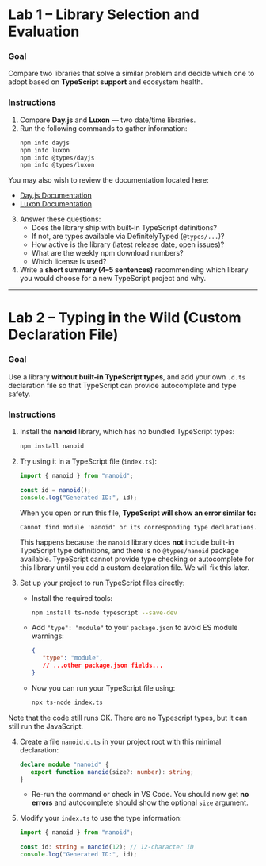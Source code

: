 # Lab 1 – Library Selection and Evaluation

### Goal  
Compare two libraries that solve a similar problem and decide which one to adopt based on **TypeScript support** and ecosystem health.  

### Instructions  
1. Compare **Day.js** and **Luxon** — two date/time libraries.  
2. Run the following commands to gather information:  
   ```bash
   npm info dayjs
   npm info luxon
   npm info @types/dayjs
   npm info @types/luxon
   ```  

You may also wish to review the documentation located here:

- [Day.js Documentation](https://day.js.org/docs/en/installation/installation)
- [Luxon Documentation](https://moment.github.io/luxon/#/)


3. Answer these questions:  
   - Does the library ship with built-in TypeScript definitions?  
   - If not, are types available via DefinitelyTyped (`@types/...`)?  
   - How active is the library (latest release date, open issues)?  
   - What are the weekly npm download numbers?  
   - Which license is used?  
4. Write a **short summary (4–5 sentences)** recommending which library you would choose for a new TypeScript project and why.  

---

# Lab 2 – Typing in the Wild (Custom Declaration File)

### Goal  
Use a library **without built-in TypeScript types**, and add your own `.d.ts` declaration file so that TypeScript can provide autocomplete and type safety.  

### Instructions  
1. Install the **nanoid** library, which has no bundled TypeScript types:  
   ```bash
   npm install nanoid
   ```  

2. Try using it in a TypeScript file (`index.ts`):  
    ```ts
    import { nanoid } from "nanoid";

    const id = nanoid();
    console.log("Generated ID:", id);
    ```  
   When you open or run this file, **TypeScript will show an error similar to:**

   ```
   Cannot find module 'nanoid' or its corresponding type declarations.
   ```

   This happens because the `nanoid` library does **not** include built-in TypeScript type definitions, and there is no `@types/nanoid` package available. TypeScript cannot provide type checking or autocomplete for this library until you add a custom declaration file. We will fix this later.

3. Set up your project to run TypeScript files directly:
    - Install the required tools:
       ```bash
       npm install ts-node typescript --save-dev
       ```
    - Add `"type": "module"` to your `package.json` to avoid ES module warnings:
       ```json
       {
          "type": "module",
          // ...other package.json fields...
       }
       ```
    - Now you can run your TypeScript file using:
       ```bash
       npx ts-node index.ts
       ```

Note that the code still runs OK. There are no Typescript types, but it can still run the JavaScript.

4. Create a file `nanoid.d.ts` in your project root with this minimal declaration:  
    ```ts
    declare module "nanoid" {
       export function nanoid(size?: number): string;
    }
    ```  
    - Re-run the command or check in VS Code. You should now get **no errors** and autocomplete should show the optional `size` argument.

5. Modify your `index.ts` to use the type information:  
   ```ts
   import { nanoid } from "nanoid";

   const id: string = nanoid(12); // 12-character ID
   console.log("Generated ID:", id);
   ```  

